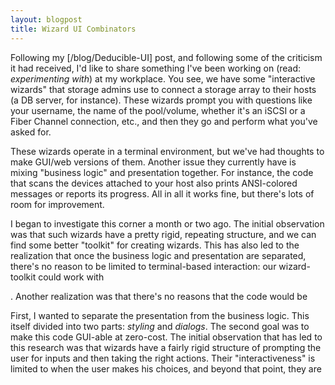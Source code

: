 ```yaml
---
layout: blogpost
title: Wizard UI Combinators
---
```


Following my [/blog/Deducible-UI] post, and following some of the criticism it had received, I'd
like to share something I've been working on (read: *experimenting with*) at my workplace. You see,
we have some "interactive wizards" that storage admins use to connect a storage array to their
hosts (a DB server, for instance). These wizards prompt you with questions like your username,
the name of the pool/volume, whether it's an iSCSI or a Fiber Channel connection, etc., and then
they go and perform what you've asked for.

These wizards operate in a terminal environment, but we've had thoughts to make GUI/web versions
of them. Another issue they currently have is mixing "business logic" and presentation together.
For instance, the code that scans the devices attached to your host also prints ANSI-colored 
messages or reports its progress. All in all it works fine, but there's lots of room for 
improvement.

I began to investigate this corner a month or two ago. The initial observation was that such wizards
have a pretty rigid, repeating structure, and we can find some better "toolkit" for creating 
wizards. This has also led to the realization that once the business logic and presentation are
separated, there's no reason to be limited to terminal-based interaction: our wizard-toolkit
could work with  

. Another realization was that
there's no reasons that the code would be 


First, I wanted to separate the presentation
from the business logic. This itself divided into two parts: *styling* and *dialogs*. The second
goal was to make this code GUI-able at zero-cost. The initial observation that has led to this 
research was that wizards have a fairly rigid structure of prompting the user for inputs and 
then taking the right actions. Their "interactiveness" is limited to when the user makes his 
choices, and beyond that point, they are 


